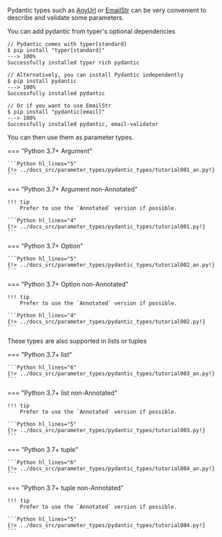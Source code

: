 Pydantic types such as [AnyUrl](https://docs.pydantic.dev/latest/api/networks/#pydantic.networks.AnyUrl) or [EmailStr](https://docs.pydantic.dev/latest/api/networks/#pydantic.networks.EmailStr) can be very convenient to describe and validate some parameters.

You can add pydantic from typer's optional dependencies

<div class="termy">

```console
// Pydantic comes with typer[standard]
$ pip install "typer[standard]"
---> 100%
Successfully installed typer rich pydantic

// Alternatively, you can install Pydantic independently
$ pip install pydantic
---> 100%
Successfully installed pydantic

// Or if you want to use EmailStr
$ pip install "pydantic[email]"
---> 100%
Successfully installed pydantic, email-validator
```

</div>


You can then use them as parameter types.

=== "Python 3.7+ Argument"

    ```Python hl_lines="5"
    {!> ../docs_src/parameter_types/pydantic_types/tutorial001_an.py!}
    ```

=== "Python 3.7+ Argument non-Annotated"

    !!! tip
        Prefer to use the `Annotated` version if possible.

    ```Python hl_lines="4"
    {!> ../docs_src/parameter_types/pydantic_types/tutorial001.py!}
    ```

=== "Python 3.7+ Option"

    ```Python hl_lines="5"
    {!> ../docs_src/parameter_types/pydantic_types/tutorial002_an.py!}
    ```

=== "Python 3.7+ Option non-Annotated"

    !!! tip
        Prefer to use the `Annotated` version if possible.

    ```Python hl_lines="4"
    {!> ../docs_src/parameter_types/pydantic_types/tutorial002.py!}
    ```

These types are also supported in lists or tuples

=== "Python 3.7+ list"

    ```Python hl_lines="6"
    {!> ../docs_src/parameter_types/pydantic_types/tutorial003_an.py!}
    ```

=== "Python 3.7+ list non-Annotated"

    !!! tip
        Prefer to use the `Annotated` version if possible.

    ```Python hl_lines="5"
    {!> ../docs_src/parameter_types/pydantic_types/tutorial003.py!}
    ```

=== "Python 3.7+ tuple"

    ```Python hl_lines="6"
    {!> ../docs_src/parameter_types/pydantic_types/tutorial004_an.py!}
    ```

=== "Python 3.7+ tuple non-Annotated"

    !!! tip
        Prefer to use the `Annotated` version if possible.

    ```Python hl_lines="5"
    {!> ../docs_src/parameter_types/pydantic_types/tutorial004.py!}
    ```
